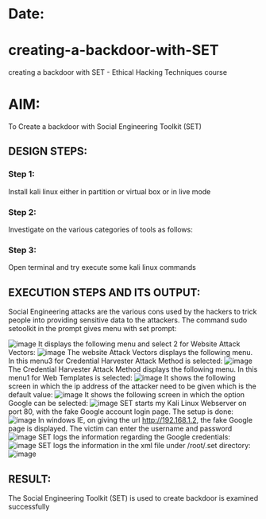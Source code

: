# Date:
# creating-a-backdoor-with-SET
creating a backdoor with SET - Ethical Hacking Techniques course

# AIM:
To Create a backdoor with Social Engineering Toolkit (SET)

## DESIGN STEPS:

### Step 1:

Install kali linux either in partition or virtual box or in live mode


### Step 2:

Investigate on the various categories of tools as follows:

### Step 3:

Open terminal and try execute some kali linux commands

## EXECUTION STEPS AND ITS OUTPUT:
Social Engineering attacks are the various cons used by the hackers to trick people into providing sensitive data to the attackers. 
The command sudo setoolkit in the prompt gives menu with set prompt:

 ![image](https://github.com/1808charitha/creating-a-backdoor-with-SET/assets/132996838/ef7b25b6-a477-4153-8066-5df532c07688)
 It displays the following menu and select 2 for Website Attack Vectors:
 ![image](https://github.com/1808charitha/creating-a-backdoor-with-SET/assets/132996838/cf29526b-3edc-4f4d-afa4-27926c2f1f24)
 The website Attack Vectors displays the following menu. In this menu3 for Credential Harvester Attack Method is selected:
 ![image](https://github.com/1808charitha/creating-a-backdoor-with-SET/assets/132996838/45904ce1-8f75-46a2-9591-26748dca14ca)
 The Credential Harvester Attack Method displays the following menu. In this menu1 for Web Templates is selected:
 ![image](https://github.com/1808charitha/creating-a-backdoor-with-SET/assets/132996838/017d7cc5-e8bf-4bbf-a989-a98446ed662a)
 It shows the following screen in which the ip address of the attacker need to be given which is the default value:
 ![image](https://github.com/1808charitha/creating-a-backdoor-with-SET/assets/132996838/12696ddd-643e-4d84-ad46-51ca12acc8b7)
 It shows the following screen in which the option Google can be selected:
 ![image](https://github.com/1808charitha/creating-a-backdoor-with-SET/assets/132996838/847305a1-96a5-40c0-82b7-9618558faeee)
 SET starts my Kali Linux Webserver on port 80, with the fake Google account login page. The setup is done:
 ![image](https://github.com/1808charitha/creating-a-backdoor-with-SET/assets/132996838/e03cbefa-1ed1-4158-86e6-4ac20056236a)
 In windows IE, on giving the url http://192.168.1.2, the fake Google page is displayed. The victim can enter the username and password 
 ![image](https://github.com/1808charitha/creating-a-backdoor-with-SET/assets/132996838/3d4153f4-67e6-408f-898f-b7f636c970cc)
 SET logs the information regarding the Google credentials:
 ![image](https://github.com/1808charitha/creating-a-backdoor-with-SET/assets/132996838/0d07b841-bc07-40cd-9bd7-f79aed210989)
 SET logs the information in the xml file under /root/.set directory:
 ![image](https://github.com/1808charitha/creating-a-backdoor-with-SET/assets/132996838/a9160ebe-7b63-45f6-a059-f59375153548)
















## RESULT:
The Social Engineering Toolkit (SET) is used to create backdoor is  examined successfully
